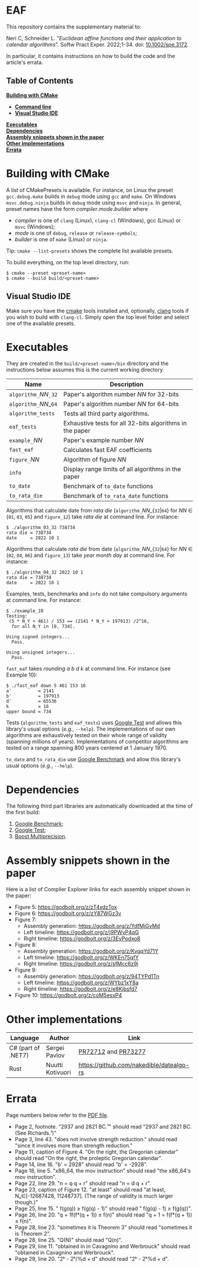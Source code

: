 # EAF

This repository contains the supplementary material to:

Neri C, Schneider L. "*Euclidean affine functions and their application
to calendar algorithms*". Softw Pract Exper. 2022;1-34. doi: [10.1002/spe.3172](https://onlinelibrary.wiley.com/doi/full/10.1002/spe.3172).

In particular, it contains instructions on how to build the code and the
article's errata.

## Table of Contents

**[Building with CMake](#building-with-cmake)**<br>

  * **[Command line](#command-line)**
  * **[Visual Studio IDE](#visual-studio-ide)**

**[Executables](#executables)**<br>
**[Dependencies](#dependencies)**<br>
**[Assembly snippets shown in the paper](#assembly-snippets-shown-in-the-paper)**<br>
**[Other implementations](#other-implementations)**<br>
**[Errata](#errata)**<br>


# Building with CMake

A list of CMakePresets is available. For instance, on Linux the preset
`gcc.debug.make` builds in `debug` mode using `gcc` and `make`. On Windows
`msvc.debug.ninja` builds in `debug` mode using `msvc` and `ninja`. In general,
preset names have the form *compiler*.*mode*.*builder* where

* *compiler* is one of `clang` (Linux), `clang-cl` (Windows), gcc (Linux) or
`msvc` (Windows);
* *mode* is one of `debug`, `release` or `release-symbols`;
* *builder* is one of `make` (Linux) or `ninja`.

Tip: `cmake --list-presets` shows the complete list available presets.

To build everything, on the top level directory, run:
```
$ cmake --preset <preset-name>
$ cmake --build build/<preset-name>
```

## Visual Studio IDE

Make sure you have the
[cmake](https://learn.microsoft.com/en-us/cpp/build/cmake-projects-in-visual-studio?view=msvc-170)
tools installed and, optionally,
[clang](https://learn.microsoft.com/en-us/cpp/build/clang-support-msbuild?view=msvc-170)
tools if you wish to build with `clang-cl`. Simply open the top level
folder and select one of the available presets.

# Executables

They are created in the `build/<preset-name>/bin` directory and the instructions below
assumes this is the current working directory.

| Name                 | Description                                                |
|----------------------|------------------------------------------------------------|
|`algorithm_`<i>NN</i>`_32`| Paper's algorithm number <i>NN</i> for 32-bits         |
|`algorithm_`<i>NN</i>_`64`| Paper's algorithm number <i>NN</i> for 64-bits         |
|`algorithm_tests`       | Tests all third party algorithms.                        |
|`eaf_tests `            | Exhaustive tests for all 32-bits algorithms in the paper |
|`example_`<i>NN</i>     | Paper's example number <i>NN</i>                         |
|`fast_eaf `             | Calculates fast EAF coefficients                         |
|`figure_`<i>NN</i>      | Algorithm of figure <i>NN</i>                            |
|`info `                 | Display range limits of all algorithms in the paper      |
|`to_date`               | Benchmark of `to_date` functions                         |
|`to_rata_die`           | Benchmark of `to_rata_date` functions                    |

Algorithms that calculate date from _rata die_ (`algorithm_`<i>NN</i>_{`32`|`64`}
for _NN_ ∈ {`01`, `03`, `05`} and `figure_12`) take _rata die_ at command
line. For instance:

```
$ ./algorithm_03_32 738734
rata die = 738734
date     = 2022 10 1
```

Algorithms that calculate _rata die_ from date (`algorithm_`<i>NN</i>_{`32`|`64`}
for _NN_ ∈ {`02`, `04`, `06`} and `figure_13`) take _year_ _month_ _day_ at
command line. For instance:
```
$ ./algorithm_04_32 2022 10 1
rata die = 738734
date     = 2022 10 1
```

Examples, tests, benchmarks and `info` do not take compulsory arguments at
command line. For instance:
```
$ ./example_10
Testing:
 (5 * N_Y + 461) / 153 == (2141 * N_Y + 197913) /2^16,
  for all N_Y in [0, 734[.

Using signed integers...
  Pass.

Using unsigned integers...
  Pass.
```

`fast_eaf` takes _rounding_ _a_ _b_ _d_ _k_ at command line. For instance
(see Example 10):
```
$ ./fast_eaf down 5 461 153 16
a'          = 2141
b'          = 197913
d'          = 65536
k           = 16
upper bound = 734
```

Tests (`algorithm_tests` and `eaf_tests`) uses [Google Test](https://github.com/google/googletest) and
allows this library's usual options (_e.g._, `--help`). The implementations of
our own algorithms are exhaustively tested on their whole range of validity
(spanning millions of years). Implementations of competitor algorithms are
tested on a range spanning 800 years centered at 1 January 1970.

`to_date` and `to_rata_die` use
[Google Benchmark](https://github.com/google/benchmark) and allow this
library's usual options (_e.g._, `--help`).

# Dependencies

The following third part libraries are automatically downloaded at the time
of the first build:

1. [Google Benchmark](https://github.com/google/benchmark);
2. [Google Test](https://github.com/google/googletest);
3. [Boost Multiprecision](https://github.com/boostorg/multiprecision).

# Assembly snippets shown in the paper

Here is a list of Compiler Explorer links for each assembly snippet shown in the paper:

* Figure 5: https://godbolt.org/z/zT4xdzTox
* Figure 6: https://godbolt.org/z/zY87WGz3v
* Figure 7:
  * Assembly generation: https://godbolt.org/z/YdfMjGvMd
  * Left timeline: https://godbolt.org/z/j9PWvP4qG
  * Right timeline: https://godbolt.org/z/3EvPodxo8
* Figure 8:
  * Assembly generation: https://godbolt.org/z/KvqqYd71Y
  * Left timeline: https://godbolt.org/z/WKEn75qfY
  * Right timeline: https://godbolt.org/z/sfMcc6z9j
* Figure 9:
  * Assembly generation: https://godbolt.org/z/94TYPd1Tn
  * Left timeline: https://godbolt.org/z/WYbz1xY8a
  * Right timeline: https://godbolt.org/z/e8Kjbsfd7
* Figure 10: https://godbolt.org/z/coM5esxP4

# Other implementations

| Language           | Author             | Link                                          |
|--------------------|--------------------|-----------------------------------------------|
| C# (part of .NET7) | Sergei Pavlov      | [PR72712](https://github.com/dotnet/runtime/pull/72712) and [PR73277](https://github.com/dotnet/runtime/pull/73277)|
| Rust               | Nuutti Kotivuori   | https://github.com/nakedible/datealgo-rs      |


# Errata

Page numbers below refer to the [PDF file](https://onlinelibrary.wiley.com/doi/epdf/10.1002/spe.3172).

* Page 2, footnote. "2937 and 2821 BC.¹" should read "2937 and 2821 BC. (See Richards.¹)"
* Page 3, line 43. "does not involve strength reduction." should read "since it involves more than strength reduction."
* Page 11, caption of Figure 4. "On the right, the Gregorian calendar" should read "On the right, the proleptic Gregorian calendar".
* Page 14, line 16. "b' = 2928" should read "b' = -2928".
* Page 18, line 5. "x86_64, the mov instruction" should read "the x86_64's mov instruction".
* Page 22, line 29. "n = q∙q + r" should read "n = d∙q + r".
* Page 23, caption of Figure 12. "at least" should read "at least, Nᵤ∈[-12687428, 11248737]. (The range of validity is much larger though.)"
* Page 25, line 15. " f(g(q)) ≥ f(g(q) - 1)" should read " f(g(q) - 1) ≥ f(g(q))".
* Page 26, line 20. "q + 1f(f\*(q + 1)) ≤ f(n)" should read "q + 1 = f(f*(q + 1)) ≤ f(n)".
* Page 28, line 23. "sometimes it is Theorem 3" should read "sometimes it is Theorem 2".
* Page 28, line 25. "Q(N)" should read "Q(n)".
* Page 29, line 11. "obtained in in Cavagnino and Werbrouck" should read "obtained in Cavagnino and Werbrouck".
* Page 29, line 20. "2ᵏ - 2ᵏ/\%d + d" should read "2ᵏ - 2ᵏ\%d + d".
